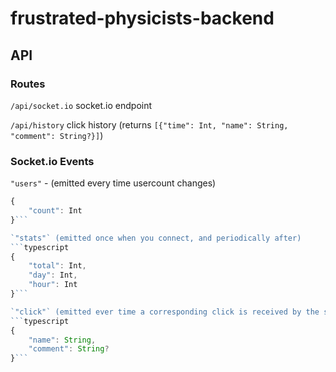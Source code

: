 # frustrated-physicists-backend

## API

### Routes

`/api/socket.io` socket.io endpoint

`/api/history` click history (returns `[{"time": Int, "name": String, "comment": String?}]`)

### Socket.io Events

`"users"` -  (emitted every time usercount changes)
```typescript
{
    "count": Int
}```

`"stats"` (emitted once when you connect, and periodically after)
```typescript
{
    "total": Int,
    "day": Int,
    "hour": Int
}```

`"click"` (emitted ever time a corresponding click is received by the server)
```typescript
{
    "name": String,
    "comment": String?
}```
